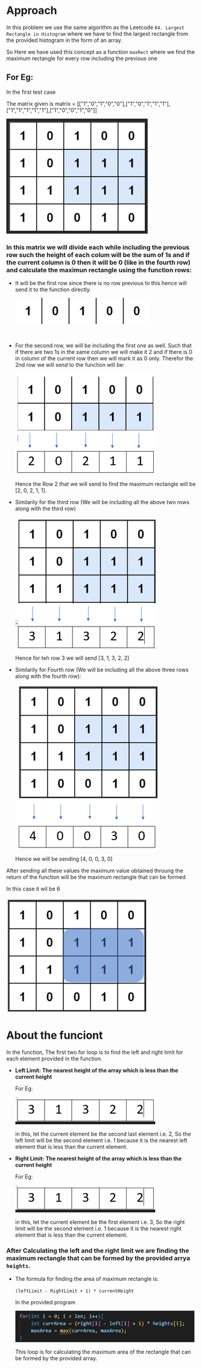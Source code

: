 # Approach
In this problem we use the same algorithm as the Leetcode `84. Largest Rectangle in Histogram` where we have to find the largest rectangle from the provided histogram in the form of an array.

So Here we have used this concept as a function `maxRect` where we find the maximum rectangle for every row including the previous one


## **For Eg:**


In the first test case

The matrix given is matrix = [["1","0","1","0","0"],["1","0","1","1","1"],["1","1","1","1","1"],["1","0","0","1","0"]]

![Question matrix](image.png)

### In this matrix we will divide each while including the previous row such the height of each colum will be the sum of 1s and if the current column is 0 then it will be 0 (like in the fourth row) and calculate the maximun rectangle using the function rows:

*  It will be the first row since there is no row previous to this hence will send it to the function directly.

    ![Row 1](image-1.png)


<br>

*  For the second row, we will be including the first one as well. Such that if there are two 1s in the same column we will make it 2 and if there is 0 in column of the current row then we will mark it as 0 only. Therefor the 2nd row we will send to the function will be: 

    ![row 2](image-4.png)

    Hence the Row 2 that we will send to find the maximum rectangle will be [2, 0, 2, 1, 1].

*  Similarily for the third row (We will be including all the above two rows along with the third row)
    
    ![Row 3](image-5.png)
    
    Hence for teh row 3 we will send [3, 1, 3, 2, 2]

* Similarily for Fourth row (We will be including all the above three rows along with the fourth row):

    ![alt text](image-6.png)

    Hence we will be sending [4, 0, 0, 3, 0]



After sending all these values the maximum value obtained throung the return of the function will be the maximum rectangle that can be formed 

In this case it wil be 6

![alt text](image-7.png)



# **About the funciont**

In the function, The first two for loop is to find the left and right limit for each element provided in the function.

* **Left Limit: The nearest height of the array which is less than the current height**

    For Eg:
    
    ![alt text](image-2.png)
    
    in this, let the current element be the second last element i.e. 2, So the left limit will be the second element i.e. 1 because it is the nearest left element that is less than the current element.

* **Right Limit: The nearest height of the array which is less than the current height**

    For Eg:
    
    ![alt text](image-2.png)
    
    in this, let the current element be the first element i.e. 3, So the right limit will be the second element i.e. 1 because it is the nearest right element that is less than the current element.



### After Calculating the left and the right limit we are finding the maximum rectangle that can be formed by the provided arrya `heights`.

* The formula for finding the area of maximum rectangle is: 
    
    `(leftLimit - RightLimit + 1) * currentHeight` 

    In the provided program

    ![MaxHeight Cal](image-3.png)

    This loop is for calculating the maximum area of the rectangle that can be formed by the provided array.

